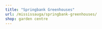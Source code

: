 ```yaml
---
title: "Springbank Greenhouses"
url: /mississauga/springbank-greenhouses/
shop: garden centre
---
```

